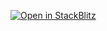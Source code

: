 [![Open in StackBlitz](https://developer.stackblitz.com/img/open_in_stackblitz.svg)](https://stackblitz.com/fork/github/johnhwhite/code-examples/tree/main/lists-filter-modal)

